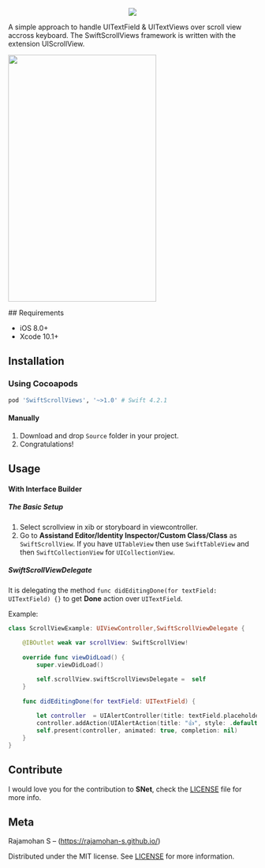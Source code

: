 <p align="center">
  <img src="https://rajamohan-s.github.io/swiftscrollviews/logo.png">
</p>
<p>
A simple approach to handle UITextField & UITextViews over scroll view accross keyboard. The SwiftScrollViews framework is written with the extension UIScrollView.
</p>
<p align="left">
  <img width = "300" height = "500" src="./images/demo.gif">
</p>
## Requirements

- iOS 8.0+
- Xcode 10.1+

## Installation

### Using Cocoapods

```ruby
pod 'SwiftScrollViews', '~>1.0' # Swift 4.2.1
```

#### Manually
1. Download and drop ```Source``` folder in your project.  
2. Congratulations! 

## Usage

#### With Interface Builder

##### The Basic Setup
   1. Select scrollview in xib or storyboard in viewcontroller.
   2. Go to **Assistand Editor/Identity Inspector/Custom Class/Class** as `SwiftScrollView`. If you have `UITableView` then use `SwiftTableView` and then `SwiftCollectionView` for `UICollectionView`.

##### SwiftScrollViewDelegate

It is delegating the method `func didEditingDone(for textField: UITextField) {}` to get **Done** action over `UITextField`.

Example:
```swift
class ScrollViewExample: UIViewController,SwiftScrollViewDelegate {
  
    @IBOutlet weak var scrollView: SwiftScrollView!
    
    override func viewDidLoad() {
        super.viewDidLoad()

        self.scrollView.swiftScrollViewsDelegate =  self
    }
    
    func didEditingDone(for textField: UITextField) {
        
        let controller  = UIAlertController(title: textField.placeholder ?? "Place Holder Nil", message: "✅ Editing Done!", preferredStyle: .alert)
        controller.addAction(UIAlertAction(title: "👍", style: .default, handler: nil))
        self.present(controller, animated: true, completion: nil)
    }
}
```
## Contribute
I would love you for the contribution to **SNet**, check the [LICENSE](https://github.com/RAJAMOHAN-S/SwiftScrollViews/blob/master/LICENSE.md) file for more info.

## Meta

Rajamohan S – (https://rajamohan-s.github.io/)

Distributed under the MIT license. See [LICENSE](https://github.com/RAJAMOHAN-S/SwiftScrollViews/blob/master/LICENSE.md) for more information.
